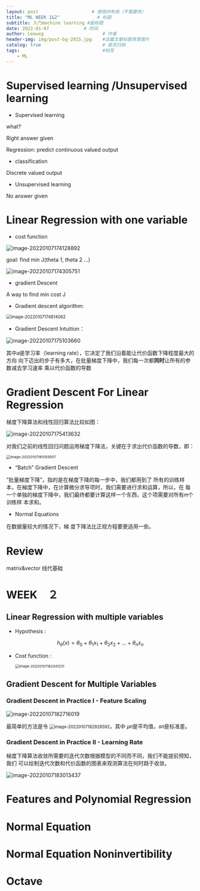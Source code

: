 ```yaml
---
layout: post                    # 使用的布局（不需要改）
title: "ML WEEK 1&2"              # 标题 
subtitle: 入门machine learning #副标题
date: 2022-01-07             # 时间
author: Leowxg                      # 作者
header-img: img/post-bg-2015.jpg    #这篇文章标题背景图片
catalog: true                       # 是否归档
tags:                               #标签
    - ML
---
```

# Supervised learning /Unsupervised learning

- Supervised learning

what?

Right answer given

Regression: predict continuous valued output

- classification

Discrete valued output

- Unsupervised learning

No answer given

# Linear Regression with one variable

- cost function



![image-20220107174128892](C:/Users/13936/AppData/Roaming/Typora/typora-user-images/image-20220107174128892.png)

goal: find min J(theta 1, theta 2 ...)

![image-20220107174305751](https://s2.loli.net/2022/01/07/qdAjaFgzIB3Gpev.png)

- gradient Descent

A  way to find min cost J

- Gradient descent algorithm:

<img src="https://s2.loli.net/2022/01/07/MFCojelKaOtrA3d.png" alt="image-20220107174814062" style="zoom:80%;" />

- Gradient Descent Intuition：

![image-20220107175103660](https://s2.loli.net/2022/01/07/91hGguNleWEan6H.png)

其中𝑎是学习率（learning rate），它决定了我们沿着能让代价函数下降程度最大的方向 向下迈出的步子有多大，在批量梯度下降中，我们每一次都**同时**让所有的参数减去学习速率 乘以代价函数的导数

#  Gradient Descent For Linear Regression

梯度下降算法和线性回归算法比较如图：

![image-20220107175413632](https://s2.loli.net/2022/01/07/xcRqVrNtQC1ZBF6.png)

对我们之前的线性回归问题运用梯度下降法，关键在于求出代价函数的导数，即：

<img src="https://s2.loli.net/2022/01/07/xXAk689K4rs2bMO.png" alt="image-20220107181055937" style="zoom:67%;" />

- “Batch” Gradient Descent

”批量梯度下降”，指的是在梯度下降的每一步中，我们都用到了 所有的训练样本，在梯度下降中，在计算微分求导项时，我们需要进行求和运算，所以，在 每一个单独的梯度下降中，我们最终都要计算这样一个东西，这个项需要对所有𝑚个训练样 本求和。

- Normal Equations

在数据量较大的情况下，梯 度下降法比正规方程要更适用一些。


# Review

matrix&vector 线代基础



# WEEK　２

## Linear Regression with multiple variables

- Hypothesis :

$$
h_ \theta(x)= \theta_0 + \theta_1x_1 + \theta_2x_2 + ...+ \theta_nx_n
$$

- Cost function :

  <img src="https://s2.loli.net/2022/01/07/bSYP4emwFRlAdTB.png" alt="image-20220107182341231" style="zoom: 67%;" />

### 



## Gradient Descent for Multiple Variables

### Gradient Descent in Practice I - Feature Scaling

![image-20220107182716019](https://s2.loli.net/2022/01/07/9fiArxeRgz64Mon.png)

最简单的方法是令 <img src="https://s2.loli.net/2022/01/07/fM2rQOm7qPHGDYc.png" alt="image-20220107182928592" style="zoom:80%;" />，其中 𝜇𝑛是平均值，𝑠𝑛是标准差。

### Gradient Descent in Practice II - Learning Rate

梯度下降算法收敛所需要的迭代次数根据模型的不同而不同，我们不能提前预知，我们 可以绘制迭代次数和代价函数的图表来观测算法在何时趋于收敛。

![image-20220107183013437](https://s2.loli.net/2022/01/07/7jLRtdgnQp6HiC1.png)



# Features and Polynomial Regression

# Normal Equation

# Normal Equation Noninvertibility

# Octave

